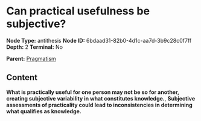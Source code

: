 # Can practical usefulness be subjective?

**Node Type:** antithesis
**Node ID:** 6bdaad31-82b0-4d1c-aa7d-3b9c28c0f7ff
**Depth:** 2
**Terminal:** No

**Parent:** [Pragmatism](pragmatism.md)

## Content

**What is practically useful for one person may not be so for another, creating subjective variability in what constitutes knowledge.**, **Subjective assessments of practicality could lead to inconsistencies in determining what qualifies as knowledge.**
